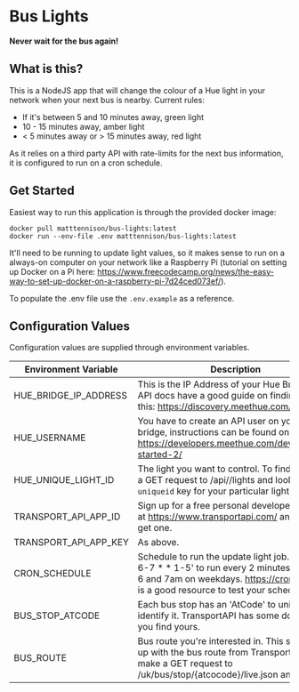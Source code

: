 # Bus Lights 

**Never wait for the bus again!**

## What is this?

This is a NodeJS app that will change the colour of a Hue light in your network when your next bus is nearby. Current rules:
- If it's between 5 and 10 minutes away, green light
- 10 - 15 minutes away, amber light 
- < 5 minutes away or > 15 minutes away, red light

As it relies on a third party API with rate-limits for the next bus information, it is configured to run on a cron schedule.

## Get Started

Easiest way to run this application is through the provided docker image:
```
docker pull matttennison/bus-lights:latest
docker run --env-file .env matttennison/bus-lights:latest
```

It'll need to be running to update light values, so it makes sense to run on a always-on computer on your network like a Raspberry Pi (tutorial on setting up Docker on a Pi here: https://www.freecodecamp.org/news/the-easy-way-to-set-up-docker-on-a-raspberry-pi-7d24ced073ef/).

To populate the .env file use the `.env.example` as a reference.

## Configuration Values

Configuration values are supplied through environment variables.

| Environment Variable  | Description                                                                                                                                                                        |
|-----------------------|------------------------------------------------------------------------------------------------------------------------------------------------------------------------------------|
| HUE_BRIDGE_IP_ADDRESS | This is the IP Address of your Hue Bridge. Hue API docs have a good guide on finding it. Try this: https://discovery.meethue.com/                                                  |
| HUE_USERNAME          | You have to create an API user on your Hue bridge, instructions can be found on: https://developers.meethue.com/develop/get-started-2/                                             |
| HUE_UNIQUE_LIGHT_ID   | The light you want to control. To find this make a GET request to /api//lights and look for the `uniqueid` key for your particular light.                                          |
| TRANSPORT_API_APP_ID  | Sign up for a free personal developer account at https://www.transportapi.com/ and you'll get one.                                                                                 |
| TRANSPORT_API_APP_KEY | As above.                                                                                                                                                                          |
| CRON_SCHEDULE         | Schedule to run the update light job. E.g. '*/2 6-7 * * 1-5' to run every 2 minutes between 6 and 7am on weekdays. https://crontab.guru/ is a good resource to test your schedule. |
| BUS_STOP_ATCODE       | Each bus stop has an 'AtCode' to uniquely identify it. TransportAPI has some docs to help you find yours.                                                                          |
| BUS_ROUTE             | Bus route you're interested in. This should line up with the bus route from TransportAPI, so make a GET request to /uk/bus/stop/{atcocode}/live.json and check.                    |
